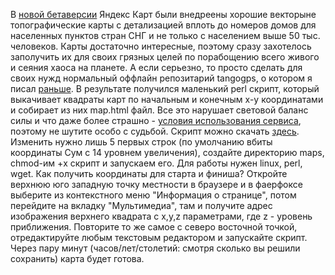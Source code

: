 В <a href="http://www.beta-maps.yandex.ru">новой бетаверсии</a> Яндекс Карт были внедреены хорошие векторыне топографические карты с детализацией вплоть до номеров домов для населенных пунктов стран СНГ и не только с населением выше 50 тыс. человеков. Карты достаточно интересные, поэтому сразу захотелось заполучить их для своих грязных целей по порабощению всего живого и сеяния хаоса на планете. А если серьезно, то просто сделать для своих нужд нормальный оффлайн репозитарий tangogps, о котором я писал <a href="/blog/144.html">раньше</a>. В результате получился маленький perl скрипт, который выкачивает квадраты карт по начальным и конечным x-y координатами и собирает из них map.html файл. Все это нарушает световой баланс силы и что даже более страшно - <a href="http://maps.yandex.ru/agreement.xml">условия использования сервиса</a>, поэтому не шутите особо с судьбой. Скрипт можно скачать <a href="/media/etc/mapdwld.sh">здесь</a>. Изменить нужно лишь 5 первых строк (по умолчанию вбиты координаты Сум с 14 уровнем увеличения), создайте директорию maps, chmod-им +x скрипт и запускаем его. Для работы нужен linux, perl, wget. Как получить координаты для старта и финиша? Откройте верхнюю юго западную точку местности в браузере и в фаерфоксе выберите из контекстного меню "Информация о странице", потом перейдите на вкладку "Мультимедиа", там и получите адрес изображения верхнего квадрата с x,y,z параметрами, где z - уровень приближения. Повторите то же самое с северо восточной точкой, отредактируйте любым текстовым редактором и запускайте скрипт. Через пару минут (часов/лет/столетий: смотря сколько вы решили сохранить) карта будет готова.